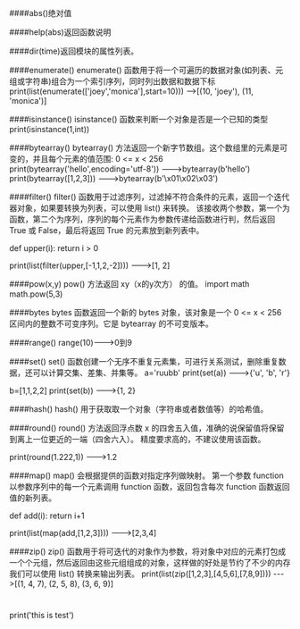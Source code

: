 ####abs()绝对值

####help(abs)返回函数说明

####dir(time)返回模块的属性列表。

####enumerate()
enumerate() 函数用于将一个可遍历的数据对象(如列表、元组或字符串)组合为一个索引序列，同时列出数据和数据下标
print(list(enumerate(['joey','monica'],start=10)))
-->[(10, 'joey'), (11, 'monica')]

####isinstance()
isinstance() 函数来判断一个对象是否是一个已知的类型
print(isinstance(1,int))

####bytearray()
bytearray() 方法返回一个新字节数组。这个数组里的元素是可变的，并且每个元素的值范围: 0 <= x < 256
print(bytearray('hello',encoding='utf-8'))
--->bytearray(b'hello')
print(bytearray([1,2,3]))
--->bytearray(b'\x01\x02\x03')

####filter()
filter() 函数用于过滤序列，过滤掉不符合条件的元素，返回一个迭代器对象，如果要转换为列表，可以使用 list() 来转换。
该接收两个参数，第一个为函数，第二个为序列，序列的每个元素作为参数传递给函数进行判，然后返回 True 或 False，最后将返回 True 的元素放到新列表中。

def upper(i):
    return i > 0

print(list(filter(upper,[-1,1,2,-2])))
--->[1, 2]

####pow(x,y)
pow() 方法返回 xy（x的y次方） 的值。
import math
math.pow(5,3)

####bytes
bytes 函数返回一个新的 bytes 对象，该对象是一个 0 <= x < 256 区间内的整数不可变序列。它是 bytearray 的不可变版本。

####range()
range(10)--->0到9

####set()
set() 函数创建一个无序不重复元素集，可进行关系测试，删除重复数据，还可以计算交集、差集、并集等。
a='ruubb'
print(set(a))
--->{'u', 'b', 'r'}

b=[1,1,2,2]
print(set(b))
--->{1, 2}


####hash()
hash() 用于获取取一个对象（字符串或者数值等）的哈希值。

####round()
round() 方法返回浮点数 x 的四舍五入值，准确的说保留值将保留到离上一位更近的一端（四舍六入）。
精度要求高的，不建议使用该函数。

print(round(1.222,1))
--->1.2

####map()
map() 会根据提供的函数对指定序列做映射。
第一个参数 function 以参数序列中的每一个元素调用 function 函数，返回包含每次 function 函数返回值的新列表。

def add(i):
    return i+1

print(list(map(add,[1,2,3])))
--->[2,3,4]


####zip()
zip() 函数用于将可迭代的对象作为参数，将对象中对应的元素打包成一个个元组，然后返回由这些元组组成的对象，这样做的好处是节约了不少的内存
我们可以使用 list() 转换来输出列表。
print(list(zip([1,2,3],[4,5,6],[7,8,9])))
--->[(1, 4, 7), (2, 5, 8), (3, 6, 9)]

#
print('this is test')
